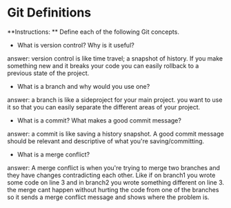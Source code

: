 # Git Definitions

**Instructions: ** Define each of the following Git concepts.

* What is version control?  Why is it useful?

answer: version control is like time travel; a snapshot of history. If you make something new and it breaks your code you can easily rollback to a previous state of the project.

* What is a branch and why would you use one?

answer:  a branch is like a sideproject for your main project. you want to use it so that you can easily separate the different areas of your project. 

* What is a commit? What makes a good commit message?

answer: a commit is like saving a history snapshot. A good commit message should be relevant and descriptive of what you're saving/committing.

* What is a merge conflict?

answer: A merge conflict is when you're trying to merge two branches and they have changes contradicting each other. Like if on branch1 you wrote some code on line 3 and in branch2 you wrote something different on line 3. the merge cant happen without hurting the code from one of the branches so it sends a merge conflict message and shows where the problem is. 